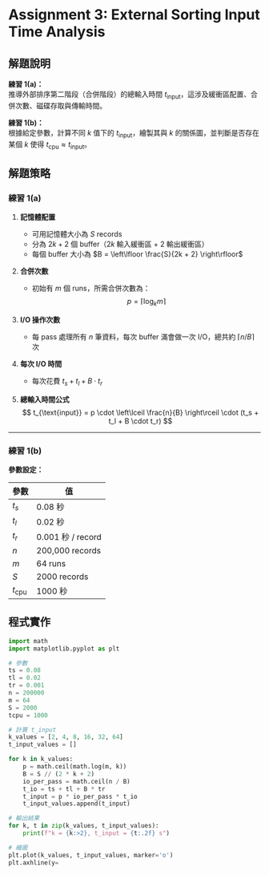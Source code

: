 # Assignment 3: External Sorting Input Time Analysis

## 解題說明
**練習 1(a)：**  
推導外部排序第二階段（合併階段）的總輸入時間 $t_{\text{input}}$，這涉及緩衝區配置、合併次數、磁碟存取與傳輸時間。

**練習 1(b)：**  
根據給定參數，計算不同 $k$ 值下的 $t_{\text{input}}$，繪製其與 $k$ 的關係圖，並判斷是否存在某個 $k$ 使得 $t_{\text{cpu}} \approx t_{\text{input}}$。
## 解題策略
### 練習 1(a)

1. **記憶體配置**  
   - 可用記憶體大小為 $S$ records  
   - 分為 $2k + 2$ 個 buffer（$2k$ 輸入緩衝區 + 2 輸出緩衝區）  
   - 每個 buffer 大小為 $B = \left\lfloor \frac{S}{2k + 2} \right\rfloor$

2. **合併次數**  
   - 初始有 $m$ 個 runs，所需合併次數為：  
     $$
     p = \lceil \log_k m \rceil
     $$

3. **I/O 操作次數**  
   - 每 pass 處理所有 $n$ 筆資料，每次 buffer 滿會做一次 I/O，總共約 $\lceil n / B \rceil$ 次

4. **每次 I/O 時間**  
   - 每次花費 $t_s + t_l + B \cdot t_r$

5. **總輸入時間公式**  
   $$
   t_{\text{input}} = p \cdot \left\lceil \frac{n}{B} \right\rceil \cdot (t_s + t_l + B \cdot t_r)
   $$

---

### 練習 1(b)

**參數設定：**

| 參數     | 值                |
|----------|-------------------|
| $t_s$    | 0.08 秒           |
| $t_l$    | 0.02 秒           |
| $t_r$    | 0.001 秒 / record |
| $n$      | 200,000 records   |
| $m$      | 64 runs           |
| $S$      | 2000 records      |
| $t_{\text{cpu}}$ | 1000 秒     |


## 程式實作

```python
import math
import matplotlib.pyplot as plt

# 參數
ts = 0.08
tl = 0.02
tr = 0.001
n = 200000
m = 64
S = 2000
tcpu = 1000

# 計算 t_input
k_values = [2, 4, 8, 16, 32, 64]
t_input_values = []

for k in k_values:
    p = math.ceil(math.log(m, k))
    B = S // (2 * k + 2)
    io_per_pass = math.ceil(n / B)
    t_io = ts + tl + B * tr
    t_input = p * io_per_pass * t_io
    t_input_values.append(t_input)

# 輸出結果
for k, t in zip(k_values, t_input_values):
    print(f"k = {k:>2}, t_input = {t:.2f} s")

# 繪圖
plt.plot(k_values, t_input_values, marker='o')
plt.axhline(y=
